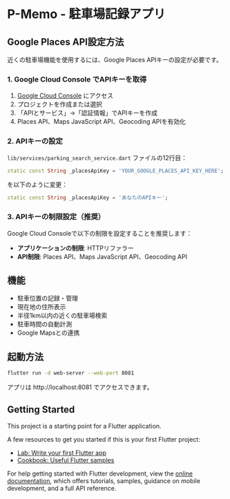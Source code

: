 # P-Memo - 駐車場記録アプリ

## Google Places API設定方法

近くの駐車場機能を使用するには、Google Places APIキーの設定が必要です。

### 1. Google Cloud Console でAPIキーを取得

1. [Google Cloud Console](https://console.cloud.google.com/) にアクセス
2. プロジェクトを作成または選択
3. 「APIとサービス」→「認証情報」でAPIキーを作成
4. Places API、Maps JavaScript API、Geocoding APIを有効化

### 2. APIキーの設定

`lib/services/parking_search_service.dart` ファイルの12行目：

```dart
static const String _placesApiKey = 'YOUR_GOOGLE_PLACES_API_KEY_HERE';
```

を以下のように変更：

```dart
static const String _placesApiKey = 'あなたのAPIキー';
```

### 3. APIキーの制限設定（推奨）

Google Cloud Consoleで以下の制限を設定することを推奨します：

- **アプリケーションの制限**: HTTPリファラー
- **API制限**: Places API、Maps JavaScript API、Geocoding API

## 機能

- 駐車位置の記録・管理
- 現在地の住所表示
- 半径1km以内の近くの駐車場検索
- 駐車時間の自動計測
- Google Mapsとの連携

## 起動方法

```bash
flutter run -d web-server --web-port 8081
```

アプリは http://localhost:8081 でアクセスできます。

## Getting Started

This project is a starting point for a Flutter application.

A few resources to get you started if this is your first Flutter project:

- [Lab: Write your first Flutter app](https://docs.flutter.dev/get-started/codelab)
- [Cookbook: Useful Flutter samples](https://docs.flutter.dev/cookbook)

For help getting started with Flutter development, view the
[online documentation](https://docs.flutter.dev/), which offers tutorials,
samples, guidance on mobile development, and a full API reference.
